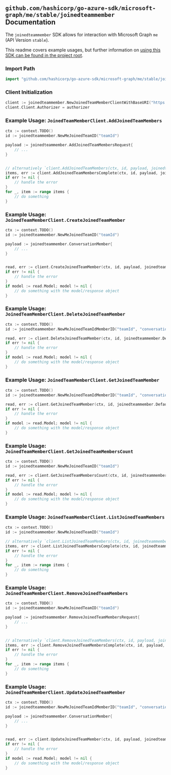 
## `github.com/hashicorp/go-azure-sdk/microsoft-graph/me/stable/joinedteammember` Documentation

The `joinedteammember` SDK allows for interaction with Microsoft Graph `me` (API Version `stable`).

This readme covers example usages, but further information on [using this SDK can be found in the project root](https://github.com/hashicorp/go-azure-sdk/tree/main/docs).

### Import Path

```go
import "github.com/hashicorp/go-azure-sdk/microsoft-graph/me/stable/joinedteammember"
```


### Client Initialization

```go
client := joinedteammember.NewJoinedTeamMemberClientWithBaseURI("https://graph.microsoft.com")
client.Client.Authorizer = authorizer
```


### Example Usage: `JoinedTeamMemberClient.AddJoinedTeamMembers`

```go
ctx := context.TODO()
id := joinedteammember.NewMeJoinedTeamID("teamId")

payload := joinedteammember.AddJoinedTeamMembersRequest{
	// ...
}


// alternatively `client.AddJoinedTeamMembers(ctx, id, payload, joinedteammember.DefaultAddJoinedTeamMembersOperationOptions())` can be used to do batched pagination
items, err := client.AddJoinedTeamMembersComplete(ctx, id, payload, joinedteammember.DefaultAddJoinedTeamMembersOperationOptions())
if err != nil {
	// handle the error
}
for _, item := range items {
	// do something
}
```


### Example Usage: `JoinedTeamMemberClient.CreateJoinedTeamMember`

```go
ctx := context.TODO()
id := joinedteammember.NewMeJoinedTeamID("teamId")

payload := joinedteammember.ConversationMember{
	// ...
}


read, err := client.CreateJoinedTeamMember(ctx, id, payload, joinedteammember.DefaultCreateJoinedTeamMemberOperationOptions())
if err != nil {
	// handle the error
}
if model := read.Model; model != nil {
	// do something with the model/response object
}
```


### Example Usage: `JoinedTeamMemberClient.DeleteJoinedTeamMember`

```go
ctx := context.TODO()
id := joinedteammember.NewMeJoinedTeamIdMemberID("teamId", "conversationMemberId")

read, err := client.DeleteJoinedTeamMember(ctx, id, joinedteammember.DefaultDeleteJoinedTeamMemberOperationOptions())
if err != nil {
	// handle the error
}
if model := read.Model; model != nil {
	// do something with the model/response object
}
```


### Example Usage: `JoinedTeamMemberClient.GetJoinedTeamMember`

```go
ctx := context.TODO()
id := joinedteammember.NewMeJoinedTeamIdMemberID("teamId", "conversationMemberId")

read, err := client.GetJoinedTeamMember(ctx, id, joinedteammember.DefaultGetJoinedTeamMemberOperationOptions())
if err != nil {
	// handle the error
}
if model := read.Model; model != nil {
	// do something with the model/response object
}
```


### Example Usage: `JoinedTeamMemberClient.GetJoinedTeamMembersCount`

```go
ctx := context.TODO()
id := joinedteammember.NewMeJoinedTeamID("teamId")

read, err := client.GetJoinedTeamMembersCount(ctx, id, joinedteammember.DefaultGetJoinedTeamMembersCountOperationOptions())
if err != nil {
	// handle the error
}
if model := read.Model; model != nil {
	// do something with the model/response object
}
```


### Example Usage: `JoinedTeamMemberClient.ListJoinedTeamMembers`

```go
ctx := context.TODO()
id := joinedteammember.NewMeJoinedTeamID("teamId")

// alternatively `client.ListJoinedTeamMembers(ctx, id, joinedteammember.DefaultListJoinedTeamMembersOperationOptions())` can be used to do batched pagination
items, err := client.ListJoinedTeamMembersComplete(ctx, id, joinedteammember.DefaultListJoinedTeamMembersOperationOptions())
if err != nil {
	// handle the error
}
for _, item := range items {
	// do something
}
```


### Example Usage: `JoinedTeamMemberClient.RemoveJoinedTeamMembers`

```go
ctx := context.TODO()
id := joinedteammember.NewMeJoinedTeamID("teamId")

payload := joinedteammember.RemoveJoinedTeamMembersRequest{
	// ...
}


// alternatively `client.RemoveJoinedTeamMembers(ctx, id, payload, joinedteammember.DefaultRemoveJoinedTeamMembersOperationOptions())` can be used to do batched pagination
items, err := client.RemoveJoinedTeamMembersComplete(ctx, id, payload, joinedteammember.DefaultRemoveJoinedTeamMembersOperationOptions())
if err != nil {
	// handle the error
}
for _, item := range items {
	// do something
}
```


### Example Usage: `JoinedTeamMemberClient.UpdateJoinedTeamMember`

```go
ctx := context.TODO()
id := joinedteammember.NewMeJoinedTeamIdMemberID("teamId", "conversationMemberId")

payload := joinedteammember.ConversationMember{
	// ...
}


read, err := client.UpdateJoinedTeamMember(ctx, id, payload, joinedteammember.DefaultUpdateJoinedTeamMemberOperationOptions())
if err != nil {
	// handle the error
}
if model := read.Model; model != nil {
	// do something with the model/response object
}
```
